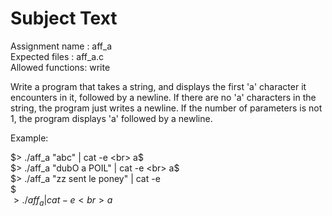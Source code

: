 # Subject Text
Assignment name  : aff_a <br>
Expected files   : aff_a.c <br>
Allowed functions: write

Write a program that takes a string, and displays the first 'a' character it
encounters in it, followed by a newline. If there are no 'a' characters in the
string, the program just writes a newline. If the number of parameters is not
1, the program displays 'a' followed by a newline.

Example:

$> ./aff_a "abc" | cat -e <br>
a$ <br>
$> ./aff_a "dubO a POIL" | cat -e <br>
a$ <br>
$> ./aff_a "zz sent le poney" | cat -e <br>
$ <br>
$> ./aff_a | cat -e <br>
a$
